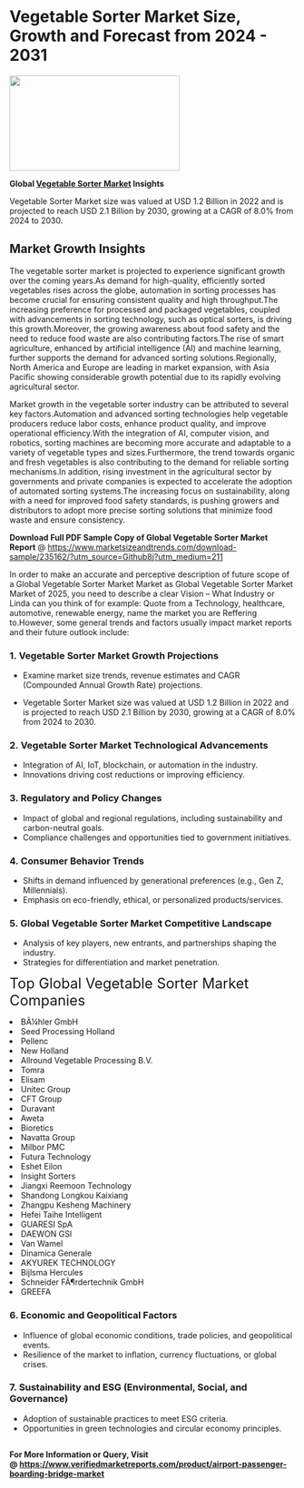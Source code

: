 <H1>Vegetable Sorter Market Size, Growth and Forecast from 2024 - 2031</H1><img class="aligncenter size-medium wp-image-584254" src="https://thirdeyenews.in/wp-content/uploads/2024/09/Global-Market-Research-300x168.jpeg" alt="" width="300" height="168" /><p><strong>Global&nbsp;<a href="https://www.marketsizeandtrends.com/download-sample/235162/?utm_source=Github8j?utm_medium=211">Vegetable Sorter Market</a> Insights</strong></p><p>Vegetable Sorter Market size was valued at USD 1.2 Billion in 2022 and is projected to reach USD 2.1 Billion by 2030, growing at a CAGR of 8.0% from 2024 to 2030.</p><p><h2>Market Growth Insights</h2> <p>The vegetable sorter market is projected to experience significant growth over the coming years.As demand for high-quality, efficiently sorted vegetables rises across the globe, automation in sorting processes has become crucial for ensuring consistent quality and high throughput.The increasing preference for processed and packaged vegetables, coupled with advancements in sorting technology, such as optical sorters, is driving this growth.Moreover, the growing awareness about food safety and the need to reduce food waste are also contributing factors.The rise of smart agriculture, enhanced by artificial intelligence (AI) and machine learning, further supports the demand for advanced sorting solutions.Regionally, North America and Europe are leading in market expansion, with Asia Pacific showing considerable growth potential due to its rapidly evolving agricultural sector.</p> <p>Market growth in the vegetable sorter industry can be attributed to several key factors.Automation and advanced sorting technologies help vegetable producers reduce labor costs, enhance product quality, and improve operational efficiency.With the integration of AI, computer vision, and robotics, sorting machines are becoming more accurate and adaptable to a variety of vegetable types and sizes.Furthermore, the trend towards organic and fresh vegetables is also contributing to the demand for reliable sorting mechanisms.In addition, rising investment in the agricultural sector by governments and private companies is expected to accelerate the adoption of automated sorting systems.The increasing focus on sustainability, along with a need for improved food safety standards, is pushing growers and distributors to adopt more precise sorting solutions that minimize food waste and ensure consistency.<p><span class=""><strong>Download Full PDF Sample Copy of Global Vegetable Sorter Market Report</strong> @ <a href="https://www.marketsizeandtrends.com/download-sample/235162/?utm_source=Github8j?utm_medium=211" target="_blank">https://www.marketsizeandtrends.com/download-sample/235162/?utm_source=Github8j?utm_medium=211</a></span></p><p>In order to make an accurate and perceptive description of future scope of a Global&nbsp;Vegetable Sorter Market Market as Global&nbsp;Vegetable Sorter Market Market of 2025, you need to describe a clear Vision &ndash; What Industry or Linda can you think of for example: Quote from a Technology, healthcare, automotive, renewable energy, name the market you are Reffering to.However, some general trends and factors usually impact market reports and their future outlook include:</p><h3>1.&nbsp;<strong>Vegetable Sorter Market Growth Projections</strong></h3><ul><li>Examine market size trends, revenue estimates and CAGR (Compounded Annual Growth Rate) projections.</li><li><p>Vegetable Sorter Market size was valued at USD 1.2 Billion in 2022 and is projected to reach USD 2.1 Billion by 2030, growing at a CAGR of 8.0% from 2024 to 2030.</p></li></ul><h3>2.&nbsp;<strong>Vegetable Sorter Market Technological Advancements</strong></h3><ul><li>Integration of AI, IoT, blockchain, or automation in the industry.</li><li>Innovations driving cost reductions or improving efficiency.</li></ul><h3>3.&nbsp;<strong>Regulatory and Policy Changes</strong></h3><ul><li>Impact of global and regional regulations, including sustainability and carbon-neutral goals.</li><li>Compliance challenges and opportunities tied to government initiatives.</li></ul><h3>4.&nbsp;<strong>Consumer Behavior Trends</strong></h3><ul><li>Shifts in demand influenced by generational preferences (e.g., Gen Z, Millennials).</li><li>Emphasis on eco-friendly, ethical, or personalized products/services.</li></ul><h3>5.&nbsp;<strong>Global Vegetable Sorter Market Competitive Landscape</strong></h3><ul><li>Analysis of key players, new entrants, and partnerships shaping the industry.</li><li>Strategies for differentiation and market penetration.</li></ul><p data-pm-slice="1 1 []"><span style="color: inherit; font-family: inherit; font-size: 25px;">Top Global Vegetable Sorter Market Companies</span></p><div class="" data-test-id=""><p><li>BÃ¼hler GmbH</li><li> Seed Processing Holland</li><li> Pellenc</li><li> New Holland</li><li> Allround Vegetable Processing B.V.</li><li> Tomra</li><li> Elisam</li><li> Unitec Group</li><li> CFT Group</li><li> Duravant</li><li> Aweta</li><li> Bioretics</li><li> Navatta Group</li><li> Milbor PMC</li><li> Futura Technology</li><li> Eshet Eilon</li><li> Insight Sorters</li><li> Jiangxi Reemoon Technology</li><li> Shandong Longkou Kaixiang</li><li> Zhangpu Kesheng Machinery</li><li> Hefei Taihe Intelligent</li><li> GUARESI SpA</li><li> DAEWON GSI</li><li> Van Wamel</li><li> Dinamica Generale</li><li> AKYUREK TECHNOLOGY</li><li> Bijlsma Hercules</li><li> Schneider FÃ¶rdertechnik GmbH</li><li> GREEFA</li></p></div><h3>6.&nbsp;<strong>Economic and Geopolitical Factors</strong></h3><ul><li>Influence of global economic conditions, trade policies, and geopolitical events.</li><li>Resilience of the market to inflation, currency fluctuations, or global crises.</li></ul><h3>7.&nbsp;<strong>Sustainability and ESG (Environmental, Social, and Governance)</strong></h3><ul><li>Adoption of sustainable practices to meet ESG criteria.</li><li>Opportunities in green technologies and circular economy principles.</li></ul><h2><strong style="font-size: 14px;">For More Information or Query, Visit @&nbsp;</strong><a style="background-color: #ffffff; font-size: 14px;" href="https://www.marketsizeandtrends.com/report/vegetable-sorter-market/" target="_blank">https://www.verifiedmarketreports.com/product/airport-passenger-boarding-bridge-market</a></h2>